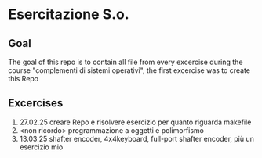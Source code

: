 # Esercitazione S.o.
## Goal
The goal of this repo is to contain all file from every excercise during the course "complementi di sistemi operativi", the first excercise was to create this Repo
## Excercises
1. 27.02.25 creare Repo e risolvere esercizio per quanto riguarda makefile
2. \<non ricordo> programmazione a oggetti e polimorfismo
3. 13.03.25 shafter encoder, 4x4keyboard, full-port shafter encoder, più un esercizio mio 

